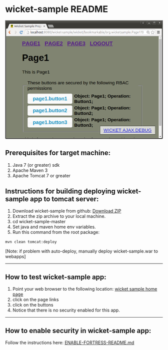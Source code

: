 # wicket-sample README

![wicket sample no security](src/main/javadoc/doc-files/Screenshot-wicket-sample-nosecurity.png "No Secrity")

## Prerequisites for target machine:
1. Java 7 (or greater) sdk
2. Apache Maven 3
3. Apache Tomcat 7 or greater

## Instructions for building deploying wicket-sample app to tomcat server:
1. Download wicket-sample from github: [Download ZIP](https://github.com/shawnmckinney/wicket-sample/archive/master.zip)
2. Extract the zip archive to your local machine.
3. cd wicket-sample-master
4. Set java and maven home env variables.
5. Run this command from the root package:
```
mvn clean tomcat:deploy
```
 [Note: if problem  with auto-deploy, manually deploy wicket-sample.war to webapps]

-------------------------------------------------------------------------------
## How to test wicket-sample app:
1. Point your web browser to the following location: [wicket sample home page](http://localhost:8080/wicket-sample)
2. click on the page links
3. click on the buttons
4. Notice that there is no security enabled for this app.

-------------------------------------------------------------------------------
## How to enable security in wicket-sample app:
 Follow the instructions here: [ENABLE-FORTRESS-README.md](ENABLE-FORTRESS-README.md)